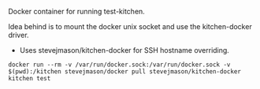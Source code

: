Docker container for running test-kitchen.

Idea behind is to mount the docker unix socket and use the kitchen-docker driver.

* Uses stevejmason/kitchen-docker for SSH hostname overriding.

```
docker run --rm -v /var/run/docker.sock:/var/run/docker.sock -v $(pwd):/kitchen stevejmason/docker pull stevejmason/kitchen-docker kitchen test
```
